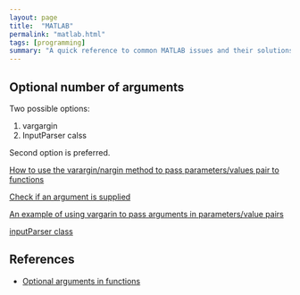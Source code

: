 ```yaml
---
layout: page
title:  "MATLAB"
permalink: "matlab.html"
tags: [programming]
summary: "A quick reference to common MATLAB issues and their solutions"
---
```



## Optional number of arguments
Two possible options:
1. vargargin
2. InputParser calss

Second option is preferred.

[How to use the varargin/nargin method to pass parameters/values pair to functions](https://www.quora.com/How-does-one-code-optional-parameters-for-MATLAB-code)

[Check if an argument is supplied](https://stackoverflow.com/questions/8590478/how-to-check-whether-an-argument-is-supplied-in-function-call)

[An example of using vargarin to pass arguments in parameters/value pairs](https://gist.github.com/micahjsmith/7cc623c5e3be6e37c1274a566761752c)

[inputParser class](https://au.mathworks.com/help/matlab/ref/inputparser.html)

## References
* [Optional arguments in functions](https://stackoverflow.com/questions/6764062/optional-args-in-matlab-functions)